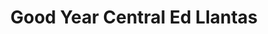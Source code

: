 ---
title: "Good Year Central Ed Llantas"
url: /escuintla/good-year-central-ed-llantas/
shop: neumáticos
---
